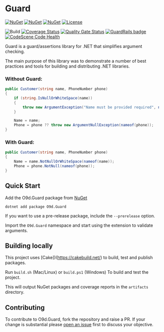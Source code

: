 # Guard

[![NuGet](https://img.shields.io/nuget/v/O9d.Guard.svg)](https://www.nuget.org/packages/O9d.Guard)
[![NuGet](https://img.shields.io/nuget/vpre/O9d.Guard?label=Pre-release)](https://www.nuget.org/packages/O9d.Guard)
[![NuGet](https://img.shields.io/nuget/dt/O9d.Guard.svg)](https://www.nuget.org/packages/O9d.Guard)
[![License](https://img.shields.io/:license-mit-blue.svg)](https://benfoster.mit-license.org/)

![Build](https://github.com/benfoster/o9d-guard/workflows/Build/badge.svg)
[![Coverage Status](https://coveralls.io/repos/github/benfoster/o9d-guard/badge.svg?branch=main)](https://coveralls.io/github/benfoster/o9d-guard?branch=main)
[![Quality Gate Status](https://sonarcloud.io/api/project_badges/measure?project=benfoster_o9d-guard&metric=alert_status)](https://sonarcloud.io/dashboard?id=benfoster_o9d-guard)
[![GuardRails badge](https://api.guardrails.io/v2/badges/benfoster/o9d-guard.svg?token=461e73c50b8d8bfaf110ed2086379a8308a4fb8dd342334e79dcadd2dccf0f83&provider=github)](https://dashboard.guardrails.io/gh/benfoster/65586)
[![CodeScene Code Health](https://codescene.io/projects/12974/status-badges/code-health)](https://codescene.io/projects/12974)

Guard is a guard/assertions library for .NET that simplifies argument checking. 

The main purpose of this library was to demonstrate a number of best practices and tools for building and distributing .NET libraries. 

### Without Guard:

```c#
public Customer(string name, PhoneNumber phone)
{
    if (string.IsNullOrWhiteSpace(name))
    {
        throw new ArgumentException("Name must be provided required", nameof(name));
    }

    Name = name;
    Phone = phone ?? throw new ArgumentNullException(nameof(phone));
}   
```

### With Guard:

```c#
public Customer(string name, PhoneNumber phone)
{
    Name = name.NotNullOrWhiteSpace(nameof(name));
    Phone = phone.NotNull(nameof(phone));
}
```

## Quick Start

Add the O9d.Guard package from [NuGet](https://www.nuget.org/packages/O9d.Guard)

```
dotnet add package O9d.Guard
```

If you want to use a pre-release package, include the `--prerelease` option.

Import the `O9d.Guard` namespace and start using the extension to validate arguments.

## Building locally 

This project uses [Cake])(https://cakebuild.net/) to build, test and publish packages. 

Run `build.sh` (Mac/Linux) or `build.ps1` (Windows) To build and test the project. 

This will output NuGet packages and coverage reports in the `artifacts` directory.

## Contributing

To contribute to O9d.Guard, fork the repository and raise a PR. If your change is substantial please [open an issue](https://github.com/benfoster/o9d-guard/issues) first to discuss your objective.

